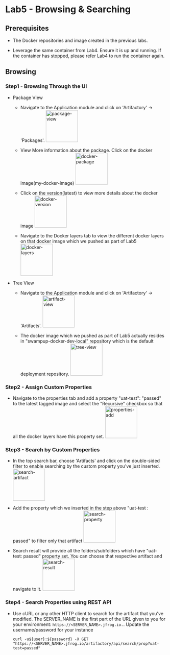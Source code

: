 # Lab5 - Browsing & Searching

## Prerequisites

- The Docker repositories and image created in the previous labs.

- Leverage the same container from Lab4. Ensure it is up and running. If the container has stopped, please refer Lab4 to run the container again.

## Browsing

### Step1 - Browsing Through the UI

- Package View

  - Navigate to the Application module and click on 'Artifactory' -> 'Packages'.
    <img src="/SU-113-Jfrog-Artifactory-Essentials/Lab5/images/package-view.png" alt="package-view" style="height: 100px; width:100px;"/>
  
  - View More information about the package. Click on the docker image(my-docker-image)
    <img src="/SU-113-Jfrog-Artifactory-Essentials/Lab5/images/docker-package.png" alt="docker-package" style="height: 100px; width:100px;"/>
  
  - Click on the version(latest) to view more details about the docker image
    <img src="/SU-113-Jfrog-Artifactory-Essentials/Lab5/images/docker-version.png" alt="docker-version" style="height: 100px; width:100px;"/>
    
  - Navigate to the Docker layers tab to view the different docker layers on that docker image which we pushed as part of Lab5
    <img src="/SU-113-Jfrog-Artifactory-Essentials/Lab5/images/docker-layers.png" alt="docker-layers" style="height: 100px; width:100px;"/>

- Tree View    
  - Navigate to the Application module and click on 'Artifactory' -> 'Artifacts'.
    <img src="/SU-113-Jfrog-Artifactory-Essentials/Lab5/images/artifacts-view.png" alt="artifact-view" style="height: 100px; width:100px;"/>
    
  - The docker image which we pushed as part of Lab5 actually resides in "swampup-docker-dev-local" repository which is the default deployment repository.
    <img src="/SU-113-Jfrog-Artifactory-Essentials/Lab5/images/tree-view.png" alt="tree-view" style="height: 100px; width:100px;"/>


### Step2 - Assign Custom Properties

- Navigate to the properties tab and add a property "uat-test": "passed" to the latest tagged image and select the "Recursive" checkbox so that all the docker layers have this property set.
    <img src="/SU-113-Jfrog-Artifactory-Essentials/Lab5/images/add-properties.png" alt="properties-add" style="height: 100px; width:100px;"/>

### Step3 - Search by Custom Properties

- In the top search bar, choose 'Artifacts' and click on the double-sided filter to enable searching by the custom property you've just inserted.
  <img src="/SU-113-Jfrog-Artifactory-Essentials/Lab5/images/search-artifacts.png" alt="search-artifact" style="height: 100px; width:100px;"/>
    
- Add the property which we inserted in the step above "uat-test : passed" to filter only that artifact
  <img src="/SU-113-Jfrog-Artifactory-Essentials/Lab5/images/search-prop.png" alt="search-property" style="height: 100px; width:100px;"/>
  
- Search result will provide all the folders/subfolders which have "uat-test: passed" property set. You can choose that respective artifact and navigate to it.
  <img src="/SU-113-Jfrog-Artifactory-Essentials/Lab5/images/search-result.png" alt="search-result" style="height: 100px; width:100px;"/>

### Step4 - Search Properties using REST API

- Use cURL or any other HTTP client to search for the artifact that you've modified. The SERVER_NAME is the first part of the URL given to you for your environment: ```https://<SERVER_NAME>.jfrog.io.```. Update the username/password for your instance 

  `curl -u${user}:${password} -X GET "https://<SERVER_NAME>.jfrog.io/artifactory/api/search/prop?uat-test=passed"`
